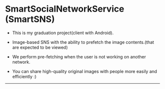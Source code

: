 SmartSocialNetworkService (SmartSNS)
===================

* This is my graduation project(client with Android).

* Image-based SNS with the ability to prefetch the image contents.(that are expected to be viewed)

* We perform pre-fetching when the user is not working on another network.

* You can share high-quality original images with people more easily and efficiently :)



*****
